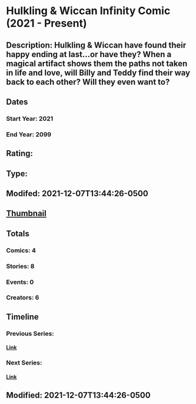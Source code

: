 # Hulkling & Wiccan Infinity Comic (2021 - Present)
## Description: Hulkling & Wiccan have found their happy ending at last…or have they? When a magical artifact shows them the paths not taken in life and love, will Billy and Teddy find their way back to each other? Will they even want to?

## Dates
### Start Year: 2021
### End Year: 2099
## Rating: 
## Type: 
## Modifed: 2021-12-07T13:44:26-0500
## [Thumbnail](http://i.annihil.us/u/prod/marvel/i/mg/b/40/image_not_available.jpg)
## Totals
### Comics: 4
### Stories: 8
### Events: 0
### Creators: 6
## Timeline
### Previous Series: 
#### [Link]()
### Next Series: 
#### [Link]()
## Modified: 2021-12-07T13:44:26-0500